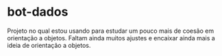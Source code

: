 # bot-dados
Projeto no qual estou usando para estudar um pouco mais de coesão em orientação a objetos. Faltam ainda muitos 
ajustes e encaixar ainda mais a ideia de orientação a objetos.
